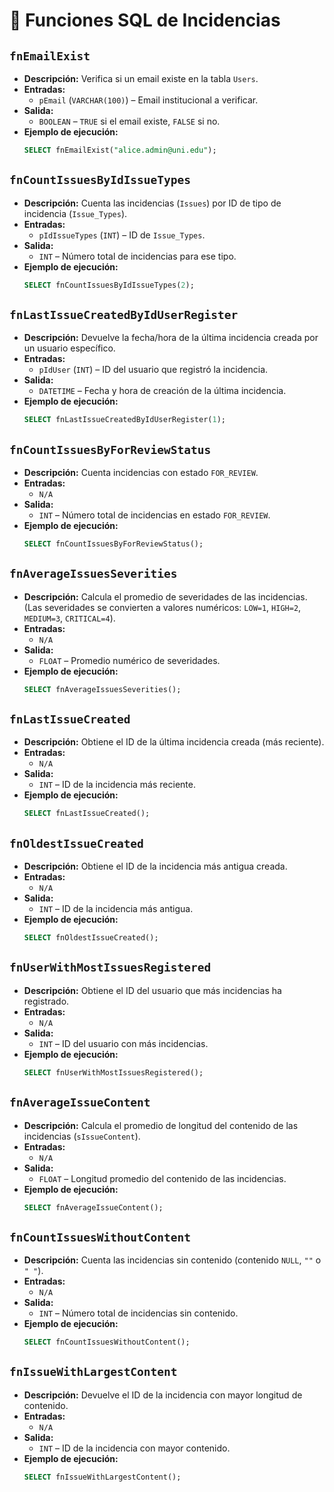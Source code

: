 # 📄 Funciones SQL de Incidencias

## `fnEmailExist`

- **Descripción:**
  Verifica si un email existe en la tabla `Users`.
- **Entradas:**
  - `pEmail` (`VARCHAR(100)`) – Email institucional a verificar.
- **Salida:**
  - `BOOLEAN` – `TRUE` si el email existe, `FALSE` si no.
- **Ejemplo de ejecución:**
  ```sql
  SELECT fnEmailExist("alice.admin@uni.edu");
  ```

## `fnCountIssuesByIdIssueTypes`

- **Descripción:**
  Cuenta las incidencias (`Issues`) por ID de tipo de incidencia (`Issue_Types`).
- **Entradas:**
  - `pIdIssueTypes` (`INT`) – ID de `Issue_Types`.
- **Salida:**
  - `INT` – Número total de incidencias para ese tipo.
- **Ejemplo de ejecución:**
  ```sql
  SELECT fnCountIssuesByIdIssueTypes(2);
  ```

## `fnLastIssueCreatedByIdUserRegister`

- **Descripción:**
  Devuelve la fecha/hora de la última incidencia creada por un usuario específico.
- **Entradas:**
  - `pIdUser` (`INT`) – ID del usuario que registró la incidencia.
- **Salida:**
  - `DATETIME` – Fecha y hora de creación de la última incidencia.
- **Ejemplo de ejecución:**
  ```sql
  SELECT fnLastIssueCreatedByIdUserRegister(1);
  ```

## `fnCountIssuesByForReviewStatus`

- **Descripción:**
  Cuenta incidencias con estado `FOR_REVIEW`.
- **Entradas:**
  - `N/A`
- **Salida:**
  - `INT` – Número total de incidencias en estado `FOR_REVIEW`.
- **Ejemplo de ejecución:**
  ```sql
  SELECT fnCountIssuesByForReviewStatus();
  ```

## `fnAverageIssuesSeverities`

- **Descripción:**
  Calcula el promedio de severidades de las incidencias.
  (Las severidades se convierten a valores numéricos: `LOW=1`, `HIGH=2`, `MEDIUM=3`, `CRITICAL=4`).
- **Entradas:**
  - `N/A`
- **Salida:**
  - `FLOAT` – Promedio numérico de severidades.
- **Ejemplo de ejecución:**
  ```sql
  SELECT fnAverageIssuesSeverities();
  ```

## `fnLastIssueCreated`

- **Descripción:**
  Obtiene el ID de la última incidencia creada (más reciente).
- **Entradas:**
  - `N/A`
- **Salida:**
  - `INT` – ID de la incidencia más reciente.
- **Ejemplo de ejecución:**
  ```sql
  SELECT fnLastIssueCreated();
  ```

## `fnOldestIssueCreated`

- **Descripción:**
  Obtiene el ID de la incidencia más antigua creada.
- **Entradas:**
  - `N/A`
- **Salida:**
  - `INT` – ID de la incidencia más antigua.
- **Ejemplo de ejecución:**
  ```sql
  SELECT fnOldestIssueCreated();
  ```

## `fnUserWithMostIssuesRegistered`

- **Descripción:**
  Obtiene el ID del usuario que más incidencias ha registrado.
- **Entradas:**
  - `N/A`
- **Salida:**
  - `INT` – ID del usuario con más incidencias.
- **Ejemplo de ejecución:**
  ```sql
  SELECT fnUserWithMostIssuesRegistered();
  ```

## `fnAverageIssueContent`

- **Descripción:**
  Calcula el promedio de longitud del contenido de las incidencias (`sIssueContent`).
- **Entradas:**
  - `N/A`
- **Salida:**
  - `FLOAT` – Longitud promedio del contenido de las incidencias.
- **Ejemplo de ejecución:**
  ```sql
  SELECT fnAverageIssueContent();
  ```

## `fnCountIssuesWithoutContent`

- **Descripción:**
  Cuenta las incidencias sin contenido (contenido `NULL`, `""` o `" "`).
- **Entradas:**
  - `N/A`
- **Salida:**
  - `INT` – Número total de incidencias sin contenido.
- **Ejemplo de ejecución:**
  ```sql
  SELECT fnCountIssuesWithoutContent();
  ```

## `fnIssueWithLargestContent`

- **Descripción:**
  Devuelve el ID de la incidencia con mayor longitud de contenido.
- **Entradas:**
  - `N/A`
- **Salida:**
  - `INT` – ID de la incidencia con mayor contenido.
- **Ejemplo de ejecución:**
  ```sql
  SELECT fnIssueWithLargestContent();
  ```
